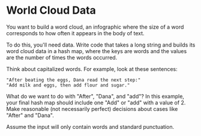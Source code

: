 # World Cloud Data

You want to build a word cloud, an infographic where the size of a word corresponds to how 
often it appears in the body of text.

To do this, you'll need data. Write code that takes a long string and builds its word cloud 
data in a hash map, where the keys are words and the values are the number of times the words 
occurred.

Think about capitalized words. For example, look at these sentences:

```
"After beating the eggs, Dana read the next step:"
"Add milk and eggs, then add flour and sugar."
```

What do we want to do with "After", "Dana", and "add"? In this example, your final hash map 
should include one "Add" or "add" with a value of 2. Make reasonable (not necessarily perfect) 
decisions about cases like "After" and "Dana".

Assume the input will only contain words and standard punctuation.

